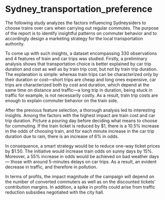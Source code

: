# Sydney_transportation_preference
The following study analyzes the factors influencing Sydneysiders to choose trains over cars when carrying out regular commutes. The purpose of the report is to identify insightful patterns on commuter behavior and to accordingly design a marketing strategy for the local transportation authority.

To come up with such insights, a dataset encompassing 330 observations and 4 features of train and car trips was studied. Firstly, a preliminary analysis shows that transportation choice is better explained by car trip duration and cost as well as by train trip cost, but not by train trip duration. The explanation is simple: whereas train trips can be characterized only by their duration or cost—short trips are cheap and long ones expensive, car trips are characterized both by cost and duration, which depend at the same time on distance and traffic—a long trip in duration, being stuck in traffic for example, is not necessarily costly. As a result, train trip costs are enough to explain commuter behavior on the train side.

After the previous feature selection, a thorough analysis led to interesting insights. Among the factors with the highest impact are train cost and car trip duration. Picture a pouring day before deciding what means to choose for commuting. If the train ticket is reduced by $1, there is a 10.5% increase in the odds of choosing train, and for each minute increase in the car trip duration due to rain, there is an increase of 6% in odds.

In consequence, a smart strategy would be to reduce one-way ticket prices by $1.50. The initiative would increase train odds on sunny days by 15%. Moreover, a 55% increase in odds would be achieved on bad weather days— those with around 5-minutes delays on car trips. As a result, an evident decrease in traffic, and therefore in pollution. 

In terms of profits, the impact magnitude of the campaign will depend on the number of converted commuters as well as on the discounted tickets’ contribution margins. In addition, a spike in profits could arise from traffic reduction subsidies negotiated with the city hall.
